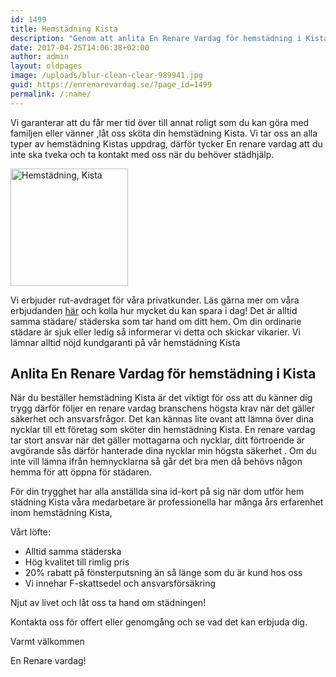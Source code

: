 ```yaml
---
id: 1499
title: Hemstädning Kista
description: "Genom att anlita En Renare Vardag för hemstädning i Kista får du  hög kvalitet och ett trevligt bemötande."
date: 2017-04-25T14:06:38+02:00
author: admin
layout: oldpages
image: /uploads/blur-clean-clear-989941.jpg
guid: https://enrenarevardag.se/?page_id=1499
permalink: /:name/
---
```

Vi garanterar att du får mer tid över till annat roligt som du kan göra med familjen eller vänner ,låt oss sköta din hemstädning Kista. Vi tar oss an alla typer av hemstädning Kistas uppdrag, därför tycker En renare vardag att du inte ska tveka och ta kontakt med oss när du behöver städhjälp.

[<img class=" wp-image-1500 aligncenter" src="https://enrenarevardag.se/wp-content/uploads/2017/04/Flyttstädning-28-300x300.jpg" alt="Hemstädning, Kista " width="188" height="188" srcset="https://enrenarevardag.se/wp-content/uploads/2017/04/Flyttstädning-28-300x300.jpg 300w, https://enrenarevardag.se/wp-content/uploads/2017/04/Flyttstädning-28-150x150.jpg 150w, https://enrenarevardag.se/wp-content/uploads/2017/04/Flyttstädning-28-125x125.jpg 125w, https://enrenarevardag.se/wp-content/uploads/2017/04/Flyttstädning-28.jpg 450w" sizes="(max-width: 188px) 100vw, 188px" />](https://enrenarevardag.se/pris/) 

Vi erbjuder rut-avdraget för våra privatkunder. Läs gärna mer om våra erbjudanden [här](https://enrenarevardag.se/erbjudanden/) och kolla hur mycket du kan spara i dag! Det är alltid samma städare/ städerska som tar hand om ditt hem. Om din ordinarie städare är sjuk eller ledig så informerar vi detta och skickar vikarier. Vi lämnar alltid nöjd kundgaranti på vår hemstädning Kista

## Anlita En Renare Vardag för hemstädning i Kista

När du beställer hemstädning Kista är det viktigt för oss att du känner dig trygg därför följer en renare vardag branschens högsta krav när det gäller säkerhet och ansvarsfrågor. Det kan kännas lite ovant att lämna över dina nycklar till ett företag som sköter din hemstädning Kista. En renare vardag tar stort ansvar när det gäller mottagarna och nycklar, ditt förtroende är avgörande sås därför hanterade dina nycklar min högsta säkerhet . Om du inte vill lämna ifrån hemnycklarna så går det bra men då behövs någon hemma för att öppna för städaren.

För din trygghet har alla anställda sina id-kort på sig när dom utför hem städning Kista våra medarbetare är professionella har många års erfarenhet inom hemstädning Kista,

Vårt löfte:

  * Alltid samma städerska
  * Hög kvalitet till rimlig pris
  * 20% rabatt på fönsterputsning än så länge som du är kund hos oss
  * Vi innehar F-skattsedel och ansvarsförsäkring

Njut av livet och låt oss ta hand om städningen!

Kontakta oss för offert eller genomgång och se vad det kan erbjuda dig.

Varmt välkommen

En Renare vardag!